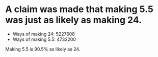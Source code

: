 # A claim was made that making 5.5 was just as likely as making 24.

- Ways of making 24: 5227608
- Ways of making 5.5: 4732200

Making 5.5 is 90.5% as likely as 24.
